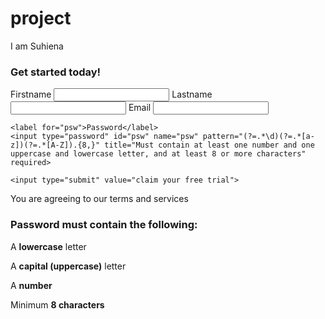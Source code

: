 # project
I am Suhiena
<!DOCTYPE html>
<html>
<head>
<meta name="viewport" content="width=device-width, initial-scale=1">
</head>
<body>

<h3>Get started today!</h3>


<div class="container">
  <div class="col-xs-6">
  <form action="/action_page.php">
    <label for="firstname">Firstname</label>
    <input type="text" id="firstname" name="firstname" pattern="(?=.*[0-9])"  required>
    <label for="lastname">Lastname</label>
    <input type="text" id="lastname" name="lastname" pattern="(?=.*[0-9])"  required >
    <label for="email">Email</label>
    <input type="text" id="email" name="email" pattern="(?=.*\d)(?=.*[a-z])(?=.*[A-Z]).{8,}" required>

    <label for="psw">Password</label>
    <input type="password" id="psw" name="psw" pattern="(?=.*\d)(?=.*[a-z])(?=.*[A-Z]).{8,}" title="Must contain at least one number and one uppercase and lowercase letter, and at least 8 or more characters" required>

    <input type="submit" value="claim your free trial">
  </form>
</div>
</div>
</div>
You are agreeing to our <a="#">terms and services</a>

<div id="message">
  <h3>Password must contain the following:</h3>
  <p id="letter" class="invalid">A <b>lowercase</b> letter</p>
  <p id="capital" class="invalid">A <b>capital (uppercase)</b> letter</p>
  <p id="number" class="invalid">A <b>number</b></p>
  <p id="length" class="invalid">Minimum <b>8 characters</b></p>
</div>

<script>
var myInput = document.getElementById("psw");
var letter = document.getElementById("letter");
var capital = document.getElementById("capital");
var number = document.getElementById("number");
var length = document.getElementById("length");

// When the user clicks on the password field, show the message box
myInput.onfocus = function() {
    document.getElementById("message").style.display = "block";
}

// When the user clicks outside of the password field, hide the message box
myInput.onblur = function() {
    document.getElementById("message").style.display = "none";
}

// When the user starts to type something inside the password field
myInput.onkeyup = function() {
  // Validate lowercase letters
  var lowerCaseLetters = /[a-z]/g;
  if(myInput.value.match(lowerCaseLetters)) {
    letter.classList.remove("invalid");
    letter.classList.add("valid");
  } else {
    letter.classList.remove("valid");
    letter.classList.add("invalid");
  }

  // Validate capital letters
  var upperCaseLetters = /[A-Z]/g;
  if(myInput.value.match(upperCaseLetters)) {
    capital.classList.remove("invalid");
    capital.classList.add("valid");
  } else {
    capital.classList.remove("valid");
    capital.classList.add("invalid");
  }

  // Validate numbers
  var numbers = /[0-9]/g;
  if(myInput.value.match(numbers)) {
    number.classList.remove("invalid");
    number.classList.add("valid");
  } else {
    number.classList.remove("valid");
    number.classList.add("invalid");
  }

  // Validate length
  if(myInput.value.length >= 8) {
    length.classList.remove("invalid");
    length.classList.add("valid");
  } else {
    length.classList.remove("valid");
    length.classList.add("invalid");
  }
}
</script>

</body>
</html>
